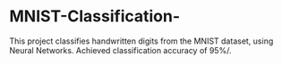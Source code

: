 # MNIST-Classification-
This project classifies handwritten digits from the MNIST dataset, using Neural Networks. Achieved classification accuracy of 95%/.

